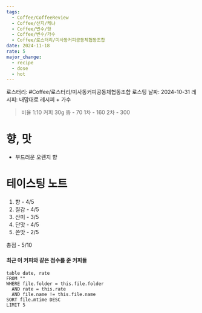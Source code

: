 ```yaml
---
tags:
  - Coffee/CoffeeReview
  - Coffee/산지/케냐
  - Coffee/변수/핫
  - Coffee/변수/가수
  - Coffee/로스터리/미사동커피공동체협동조합
date: 2024-11-18
rate: 5
major_change:
  - recipe
  - dose
  - hot
---
```

로스터리: #Coffee/로스터리/미사동커피공동체협동조합
로스팅 날짜: 2024-10-31
레시피: 내맘대로 레시피 + 가수
> 비율 1:10
> 커피 30g
> 뜸 - 70
> 1차 - 160
> 2차 - 300
# 향, 맛
- 부드러운 오렌지 향
# 테이스팅 노트
1. 향 - 4/5
2. 질감 - 4/5
3. 산미 - 3/5
4. 단맛 - 4/5
5. 쓴맛 - 2/5

총점 - 5/10

#### 최근 이 커피와 같은 점수를 준 커피들
```dataview
table date, rate
FROM ""
WHERE file.folder = this.file.folder
  AND rate = this.rate
  AND file.name != this.file.name
SORT file.mtime DESC
LIMIT 5
```
